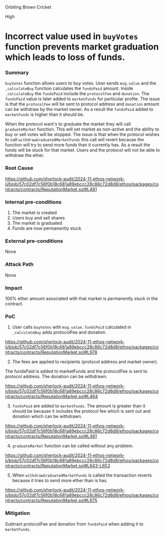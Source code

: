 Orbiting Brown Cricket

High

# Incorrect value used in `buyVotes` function prevents market graduation which leads to loss of funds.

### Summary

`buyVotes` function allows users to buy votes. User sends `msg.value` and the `_calculateBuy` function calculates the `fundsPaid` amount. Inside `_calculateBuy` the `fundsPaid` include the `protocolFee` and `donation`. The `fundsPaid` value is later added to `marketFunds` for particular profile. The issue is that the `protocolFee` will be sent to protocol address and `donation` amount can be withdraw by the market owner. As a result the `fundsPaid` added to `marketFunds` is higher than it should be.

When the protocol want's to graduate the market they will call `graduateMarket` function. This will set market as non-active and the ability to buy or sell votes will be stopped. The issue is that when the protocol wishes to call `withdrawGraduatedMarketFunds` this call will revert because the function will try to send more funds than it currently has. As a result the funds will be stuck for that market. Users and the protocol will not be able to withdraw the ether.


### Root Cause

https://github.com/sherlock-audit/2024-11-ethos-network-ii/blob/57c02df7c56f0b18c681a89ebccc28c86c72d8d8/ethos/packages/contracts/contracts/ReputationMarket.sol#L481

### Internal pre-conditions

1. The market is created 
2. Users buy and sell shares
3. The market is graduated
4. Funds are now permanently stuck

### External pre-conditions

None

### Attack Path

None

### Impact

100% ether amount associated with that market is permanently stuck in the contract.

### PoC

1. User calls `buyVotes` with `msg.value`. `fundsPaid` calculated in `_calculateBuy` adds protocolFee and donation.

https://github.com/sherlock-audit/2024-11-ethos-network-ii/blob/57c02df7c56f0b18c681a89ebccc28c86c72d8d8/ethos/packages/contracts/contracts/ReputationMarket.sol#L978

2. The fees are applied to recipients (protocol address and market owner).

The fundsPaid is added to marketFunds and the protocolFee is sent to protocol address. The donation can be withdrawn.

https://github.com/sherlock-audit/2024-11-ethos-network-ii/blob/57c02df7c56f0b18c681a89ebccc28c86c72d8d8/ethos/packages/contracts/contracts/ReputationMarket.sol#L464

3. `fundsPaid` are added to `marketFunds`. The amount is greater than it should be because it includes the protocol fee which is sent out and donation which can be withdrawn.

https://github.com/sherlock-audit/2024-11-ethos-network-ii/blob/57c02df7c56f0b18c681a89ebccc28c86c72d8d8/ethos/packages/contracts/contracts/ReputationMarket.sol#L481

4. `graduateMarket` function can be called without any problem.

https://github.com/sherlock-audit/2024-11-ethos-network-ii/blob/57c02df7c56f0b18c681a89ebccc28c86c72d8d8/ethos/packages/contracts/contracts/ReputationMarket.sol#L643-L653

5. When `withdrawGraduatedMarketFunds` is called the transaction reverts because it tries to send more ether than is has.

https://github.com/sherlock-audit/2024-11-ethos-network-ii/blob/57c02df7c56f0b18c681a89ebccc28c86c72d8d8/ethos/packages/contracts/contracts/ReputationMarket.sol#L675

### Mitigation

Subtract protocolFee and donation from `fundsPaid` when adding it to `marketFunds`.